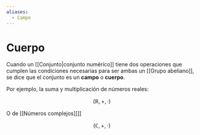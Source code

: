 ```yaml
---
aliases:
  - Campo
---
```


# Cuerpo

Cuando un [[Conjunto|conjunto numérico]] tiene dos operaciones que cumplen las condiciones necesarias para ser ambas un [[Grupo abeliano]], se dice que el conjunto es un **campo** o **cuerpo**.

Por ejemplo, la suma y multiplicación de números reales:

$$
(\mathbb{R},+,\cdot)
$$

O de [[Números complejos]]]]

$$
(\mathbb{C},+,\cdot)
$$
